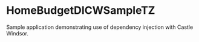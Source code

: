 HomeBudgetDICWSampleTZ
======================

Sample application demonstrating use of dependency injection with Castle Windsor.
